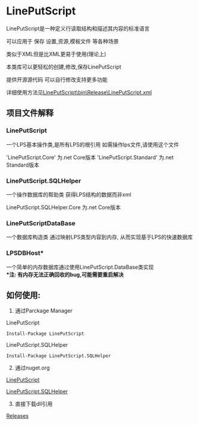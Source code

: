 LinePutScript
===

LinePutScript是一种定义行读取结构和描述其内容的标准语言

可以应用于 保存 设置,资源,模板文件 等各种场景

类似于XML但是比XML更易于使用(理论上)

本类库可以更轻松的创建,修改,保存LinePutScript

提供开源源代码 可以自行修改支持更多功能

详细使用方法见[LinePutScript\bin\Release\LinePutScript.xml](https://github.com/LorisYounger/LinePutScript/blob/master/LinePutScript/bin/Release/LinePutScript.xml)

## 项目文件解释

### LinePutScript

一个LPS基本操作类,是所有LPS的根引用
如需操作lps文件,请使用这个文件

'LinePutScript.Core' 为.net Core版本
'LinePutScript.Standard' 为.net Standard版本

### LinePutScript.SQLHelper

一个操作数据库的帮助类 获得LPS结构的数据而非xml

LinePutScript.SQLHelper.Core 为.net Core版本

### LinePutScriptDataBase

一个数据库构造类 通过映射LPS类型内容到内存, 从而实现基于LPS的快速数据库

### LPSDBHost*

一个简单的内存数据库通过使用LinePutScript.DataBase类实现
<br/>**\*注: 有内存无法正确回收的bug,可能需要重启解决**


## 如何使用:

1. 通过Parckage Manager

LinePutScript
```
Install-Package LinePutScript
```
LinePutScript.SQLHelper
```
Install-Package LinePutScript.SQLHelper
```

2. 通过nuget.org

[LinePutScript](https://www.nuget.org/packages/LinePutScript/)

[LinePutScript.SQLHelper](https://www.nuget.org/packages/LinePutScript.SQLHelper/)

3. 直接下载dll引用

[Releases](https://github.com/LorisYounger/LinePutScript/releases)
